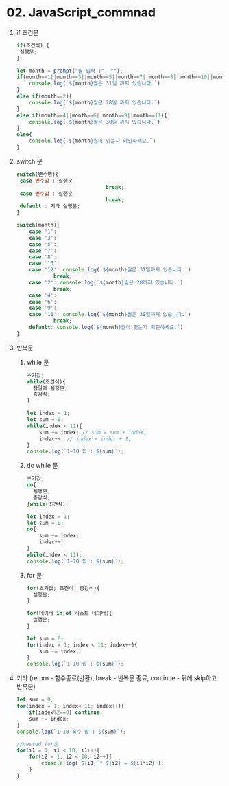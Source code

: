 # 02. JavaScript_commnad

1. if 조건문

   ```js
   if(조건식) {
   	실행문;
   }
   ```

   ```js
   let month = prompt("월 입력 :", "");
   if(month==1||month==3||month==5||month==7||month==8||month==10||month==12){
       console.log(`${month}월은 31일 까지 있습니다.`)
   }
   else if(month==2){
       console.log(`${month}월은 28일 까지 있습니다.`)
   }
   else if(month==4||month==6||month==9||month==11){
       console.log(`${month}월은 30일 까지 있습니다.`)
   }
   else{
       console.log(`${month}월이 맞는지 확인하세요.`)
   }
   ```

   

2. switch 문

   ```js
   switch(변수명){
   	case 변수값 : 실행문
   								break;
   	case 변수값 : 실행문
   								break;
   	default : 기타 실행문;
   }
   ```

   ```js
   switch(month){
       case '1':
       case '3':
       case '5':
       case '7':
       case '8':
       case '10':
       case '12': console.log(`${month}월은 31일까지 있습니다.`)
               break;
       case '2': console.log(`${month}월은 28까지 있습니다.`)
               break;
       case '4':
       case '6':
       case '9':
       case '11': console.log(`${month}월은 30일까지 있습니다.`)
               break;
       default: console.log(`${month}월이 맞는지 확인하세요.`)
   }
   ```

   

3. 반복문

   1. while 문

      ```js
      초기값;
      while(조건식){
      	참일때 실행문;
      	증감식;
      }
      ```

      ```js
      let index = 1;
      let sum = 0;
      while(index < 11){
          sum += index; // sum = sum + index;
          index++; // index = index + 1;
      }
      console.log(`1~10 합 : ${sum}`);
      ```

      

   2. do while 문

      ```js
      초기값;
      do{
      	실행문;
      	증감식;
      }while(조건식);
      ```

      ```js
      let index = 1;
      let sum = 0;
      do{
          sum += index;
          index++;
      }
      while(index < 11);
      console.log(`1~10 합 : ${sum}`);
      ```

      

   3. for 문

      ```js
      for(초기값; 조건식; 증감식){
      	실행문;
      }
      
      for(데이터 in|of 리스트 데이터){
      	실행문;
      }
      ```

      ```js
      let sum = 0;
      for(index = 1; index < 11; index++){
          sum += index;
      }
      console.log(`1~10 합 : ${sum}`);
      ```

4. 기타 (return - 함수종료(반환), break - 반복문 종료, continue - 뒤에 skip하고 반복문)

   ```js
   let sum = 0;
   for(index = 1; index< 11; index++){
       if(index%2==0) continue;
       sum += index;
   }
   console.log(`1~10 홀수 합 : ${sum}`);
   
   //nested for문
   for(i1 = 1; i1 < 10; i1++){
       for(i2 = 1; i2 < 10; i2++){
           console.log(`${i1} * ${i2} = ${i1*i2}`);
       }
   }
   ```

   